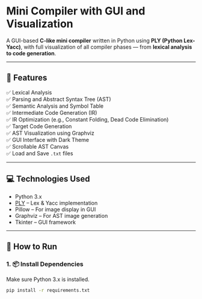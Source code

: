 # Mini Compiler with GUI and Visualization

A GUI-based **C-like mini compiler** written in Python using **PLY (Python Lex-Yacc)**, with full visualization of all compiler phases — from **lexical analysis to code generation**.

---

## 🧩 Features

✅ Lexical Analysis  
✅ Parsing and Abstract Syntax Tree (AST)  
✅ Semantic Analysis and Symbol Table  
✅ Intermediate Code Generation (IR)  
✅ IR Optimization (e.g., Constant Folding, Dead Code Elimination)  
✅ Target Code Generation  
✅ AST Visualization using Graphviz  
✅ GUI Interface with Dark Theme  
✅ Scrollable AST Canvas  
✅ Load and Save `.txt` files

---

## 💻 Technologies Used

- Python 3.x
- [PLY](https://www.dabeaz.com/ply/) – Lex & Yacc implementation
- Pillow – For image display in GUI
- Graphviz – For AST image generation
- Tkinter – GUI framework

---

## 🚀 How to Run

### 1. 📦 Install Dependencies

Make sure Python 3.x is installed.

```bash
pip install -r requirements.txt
